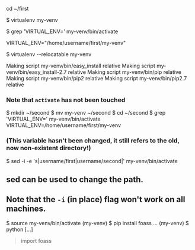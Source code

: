  cd ~/first

$ virtualenv my-venv

$ grep 'VIRTUAL_ENV=' my-venv/bin/activate

VIRTUAL_ENV="/home/username/first/my-venv"

$ virtualenv --relocatable my-venv

Making script my-venv/bin/easy_install relative
Making script my-venv/bin/easy_install-2.7 relative
Making script my-venv/bin/pip relative
Making script my-venv/bin/pip2 relative
Making script my-venv/bin/pip2.7 relative
### Note that `activate` has not been touched
$ mkdir ~/second
$ mv my-venv ~/second
$ cd ~/second
$ grep 'VIRTUAL_ENV=' my-venv/bin/activate
VIRTUAL_ENV=/home/username/first/my-venv
### (This variable hasn't been changed, it still refers to the old, now non-existent directory!)
$ sed -i -e 's|username/first|username/second|' my-venv/bin/activate
## sed can be used to change the path.
## Note that the `-i` (in place) flag won't work on all machines.
$ source my-venv/bin/activate
(my-venv) $ pip install foass
...
(my-venv) $ python
[...]
> import foass
